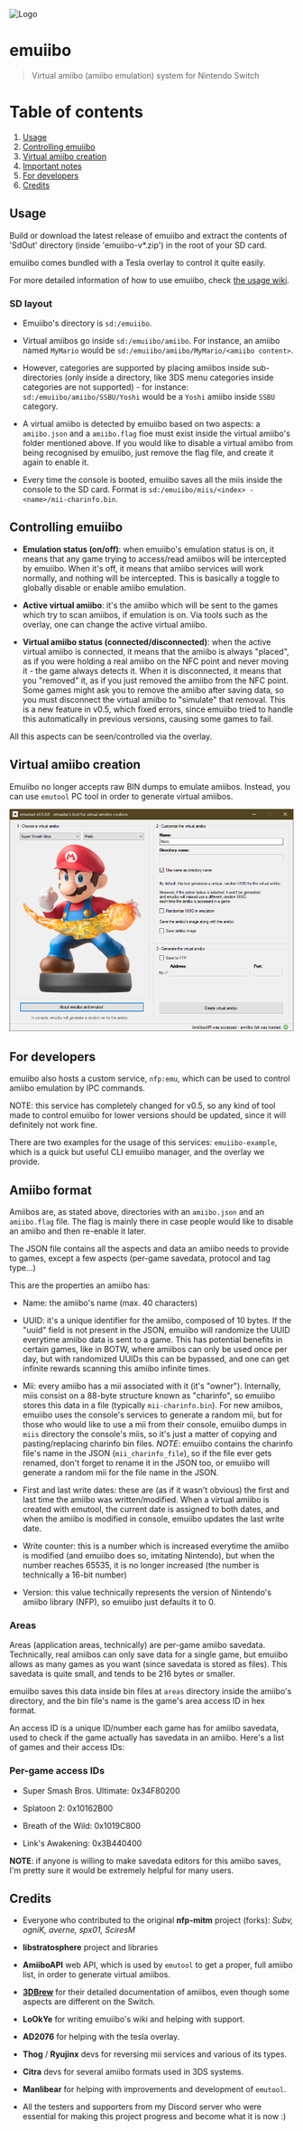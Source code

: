 ![Logo](emutool/PcIcon.png)

# emuiibo

> Virtual amiibo (amiibo emulation) system for Nintendo Switch

# Table of contents

1. [Usage](#usage)
2. [Controlling emuiibo](#controlling-emuiibo)
3. [Virtual amiibo creation](#virtual-amiibo-creation)
4. [Important notes](#important-notes)
5. [For developers](#for-developers)
6. [Credits](#credits)

## Usage

Build or download the latest release of emuiibo and extract the contents of 'SdOut' directory (inside 'emuiibo-v*.zip') in the root of your SD card.

emuiibo comes bundled with a Tesla overlay to control it quite easily.

For more detailed information of how to use emuiibo, check [the usage wiki](Usage.md).

### SD layout

- Emuiibo's directory is `sd:/emuiibo`.

- Virtual amiibos go inside `sd:/emuiibo/amiibo`. For instance, an amiibo named `MyMario` would be `sd:/emuiibo/amiibo/MyMario/<amiibo content>`.

- However, categories are supported by placing amiibos inside sub-directories (only inside a directory, like 3DS menu categories inside categories are not supported) - for instance: `sd:/emuiibo/amiibo/SSBU/Yoshi` would be a `Yoshi` amiibo inside `SSBU` category.

- A virtual amiibo is detected by emuiibo based on two aspects: a `amiibo.json` and a `amiibo.flag` fioe must exist inside the virtual amiibo's folder mentioned above. If you would like to disable a virtual amiibo from being recognised by emuiibo, just remove the flag file, and create it again to enable it.

- Every time the console is booted, emuiibo saves all the miis inside the console to the SD card. Format is `sd:/emuiibo/miis/<index> - <name>/mii-charinfo.bin`.

## Controlling emuiibo

- **Emulation status (on/off)**: when emuiibo's emulation status is on, it means that any game trying to access/read amiibos will be intercepted by emuiibo. When it's off, it means that amiibo services will work normally, and nothing will be intercepted. This is basically a toggle to globally disable or enable amiibo emulation.

- **Active virtual amiibo**: it's the amiibo which will be sent to the games which try to scan amiibos, if emulation is on. Via tools such as the overlay, one can change the active virtual amiibo.

- **Virtual amiibo status (connected/disconnected)**: when the active virtual amiibo is connected, it means that the amiibo is always "placed", as if you were holding a real amiibo on the NFC point and never moving it - the game always detects it. When it is disconnected, it means that you "removed" it, as if you just removed the amiibo from the NFC point. Some games might ask you to remove the amiibo after saving data, so you must disconnect the virtual amiibo to "simulate" that removal. This is a new feature in v0.5, which fixed errors, since emuiibo tried to handle this automatically in previous versions, causing some games to fail.

All this aspects can be seen/controlled via the overlay.

## Virtual amiibo creation

Emuiibo no longer accepts raw BIN dumps to emulate amiibos. Instead, you can use `emutool` PC tool in order to generate virtual amiibos.

![Screenshot](emutool/Screenshot.png)

## For developers

emuiibo also hosts a custom service, `nfp:emu`, which can be used to control amiibo emulation by IPC commands.

NOTE: this service has completely changed for v0.5, so any kind of tool made to control emuiibo for lower versions should be updated, since it will definitely not work fine.

There are two examples for the usage of this services: `emuiibo-example`, which is a quick but useful CLI emuiibo manager, and the overlay we provide.

## Amiibo format

Amiibos are, as stated above, directories with an `amiibo.json` and an `amiibo.flag` file. The flag is mainly there in case people would like to disable an amiibo and then re-enable it later.

The JSON file contains all the aspects and data an amiibo needs to provide to games, except a few aspects (per-game savedata, protocol and tag type...)

This are the properties an amiibo has:

- Name: the amiibo's name (max. 40 characters)

- UUID: it's a unique identifier for the amiibo, composed of 10 bytes. If the "uuid" field is not present in the JSON, emuiibo will randomize the UUID everytime amiibo data is sent to a game. This has potential benefits in certain games, like in BOTW, where amiibos can only be used once per day, but with randomized UUIDs this can be bypassed, and one can get infinite rewards scanning this amiibo infinite times.

- Mii: every amiibo has a mii associated with it (it's "owner"). Internally, miis consist on a 88-byte structure known as "charinfo", so emuiibo stores this data in a file (typically `mii-charinfo.bin`). For new amiibos, emuiibo uses the console's services to generate a random mii, but for those who would like to use a mii from their console, emuiibo dumps in `miis` directory the console's miis, so it's just a matter of copying and pasting/replacing charinfo bin files. *NOTE*: emuiibo contains the charinfo file's name in the JSON (`mii_charinfo_file`), so if the file ever gets renamed, don't forget to rename it in the JSON too, or emuiibo will generate a random mii for the file name in the JSON.

- First and last write dates: these are (as if it wasn't obvious) the first and last time the amiibo was written/modified. When a virtual amiibo is created with emutool, the current date is assigned to both dates, and when the amiibo is modified in console, emuiibo updates the last write date.

- Write counter: this is a number which is increased everytime the amiibo is modified (and emuiibo does so, imitating Nintendo), but when the number reaches 65535, it is no longer increased (the number is technically a 16-bit number)

- Version: this value technically represents the version of Nintendo's amiibo library (NFP), so emuiibo just defaults it to 0.

### Areas

Areas (application areas, technically) are per-game amiibo savedata. Technically, real amiibos can only save data for a single game, but emuiibo allows as many games as you want (since savedata is stored as files). This savedata is quite small, and tends to be 216 bytes or smaller.

emuiibo saves this data inside bin files at `areas` directory inside the amiibo's directory, and the bin file's name is the game's area access ID in hex format.

An access ID is a unique ID/number each game has for amiibo savedata, used to check if the game actually has savedata in an amiibo. Here's a list of games and their access IDs:

### Per-game access IDs

- Super Smash Bros. Ultimate: 0x34F80200

- Splatoon 2: 0x10162B00

- Breath of the Wild: 0x1019C800

- Link's Awakening: 0x3B440400

**NOTE**: if anyone is willing to make savedata editors for this amiibo saves, I'm pretty sure it would be extremely helpful for many users.

## Credits

- Everyone who contributed to the original **nfp-mitm** project (forks): *Subv, ogniK, averne, spx01, SciresM*

- **libstratosphere** project and libraries

- **AmiiboAPI** web API, which is used by `emutool` to get a proper, full amiibo list, in order to generate virtual amiibos.

- [**3DBrew**](https://www.3dbrew.org/wiki/Amiibo) for their detailed documentation of amiibos, even though some aspects are different on the Switch.

- **LoOkYe** for writing emuiibo's wiki and helping with support.

- **AD2076** for helping with the tesla overlay.

- **Thog** / **Ryujinx** devs for reversing mii services and various of its types.

- **Citra** devs for several amiibo formats used in 3DS systems.

- **Manlibear** for helping with improvements and development of `emutool`.

- All the testers and supporters from my Discord server who were essential for making this project progress and become what it is now :)
